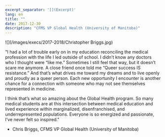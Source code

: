 ```yaml
---
excerpt_separator: '[](Excerpt)'
lang: en
title: ""
date: 2017-12-30
description: "CFMS VP Global Health (University of Manitoba)"
---
```


![](/images/execs/2017-2018/Christopher Briggs.jpg)

"I had a lot of trouble early on in my education reconciling the medical profession with the life I led outside of school. I didn’t know any doctors who I thought were “like me.” Sometimes I still feel that way, but it doesn’t scare me anymore. A close friend once told me “Queer success IS resistance.” And that’s what drives me toward my dreams and to live openly and proudly as a queer person. Each new opportunity I encounter is another chance for a connection with someone who may not see themselves represented in medicine.

I think that’s what so amazing about the Global Health program. So many medical students are at this intersection between medical education and lived experience within marginalized, disenfranchised, and underrepresented populations. Everyone is so energized and passionate, I’ve never felt so inspired."

- Chris Briggs, CFMS VP Global Health (University of Manitoba)

